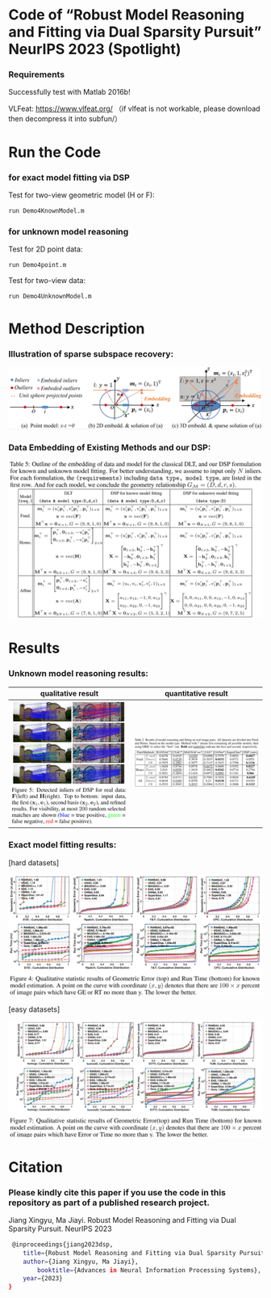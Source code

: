 #  Code of “Robust Model Reasoning and Fitting via Dual Sparsity Pursuit” NeurIPS 2023 (Spotlight)


### Requirements
Successfully test with Matlab 2016b! 

VLFeat: https://www.vlfeat.org/ （if vlfeat is not workable, please download then decompress it into subfun/）

# Run the Code

### for exact model fitting via DSP
Test for two-view geometric model (H or F):
```bash
run Demo4KnownModel.m
```

### for unknown model reasoning
Test for 2D point data:
```bash
run Demo4point.m
```
Test for two-view data:
```bash
run Demo4UnknownModel.m
```

# Method Description
### Illustration of sparse subspace recovery:

![image](https://github.com/StaRainJ/DSP/blob/main/fig/Fig1.png)

### Data Embedding of Existing Methods and our DSP:

![image](https://github.com/StaRainJ/DSP/blob/main/fig/TabDataEmbedding.png)

# Results
### Unknown model reasoning results:

qualitative result   |  quantitative result
:-------------------:|:--------------------------------------:
![](https://github.com/StaRainJ/DSP/blob/main/fig/FigMatchResults.png)  |  ![](https://github.com/StaRainJ/DSP/blob/main/fig/TabModelReasoning.png)

### Exact model fitting results:
[hard datasets]

![image](https://github.com/StaRainJ/DSP/blob/main/fig/FigDatasets1.png)

[easy datasets]

![image](https://github.com/StaRainJ/DSP/blob/main/fig/FigDatasets2.png)

# Citation
### Please kindly cite this paper if you use the code in this repository as part of a published research project.

 Jiang Xingyu, Ma Jiayi. Robust Model Reasoning and Fitting via Dual Sparsity Pursuit. NeurIPS 2023 
```bash
 @inproceedings{jiang2023dsp,
	title={Robust Model Reasoning and Fitting via Dual Sparsity Pursuit},
	author={Jiang Xingyu, Ma Jiayi},
        booktitle={Advances in Neural Information Processing Systems},
	year={2023}
}
```
